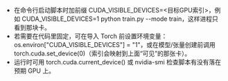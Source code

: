 - 在命令行启动脚本时加前缀 CUDA_VISIBLE_DEVICES=<目标GPU索引>，例如 CUDA_VISIBLE_DEVICES=1 python train.py --mode
train，这样进程只看到那块卡。
- 若需要在代码里固定，可在导入 Torch 前设置环境变量：os.environ["CUDA_VISIBLE_DEVICES"] = "1"，或在模型/张量创建前调用
torch.cuda.set_device(0)（索引会映射到上面“可见”的那张卡）。
- 运行时可用 torch.cuda.current_device() 或 nvidia-smi 检查脚本有没有落在预期 GPU 上。